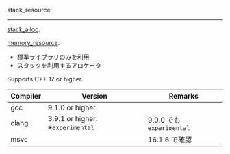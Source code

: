 stack_resource

---------------------

[stack_alloc](https://howardhinnant.github.io/stack_alloc.html).

[memory_resource](https://cpprefjp.github.io/reference/memory_resource/memory_resource.html).



- 標準ライブラリのみを利用
- スタックを利用するアロケータ



Supports C++ 17 or higher.

| Compiler | Version                          | Remarks                  |
| -------- | -------------------------------- | ------------------------ |
| gcc      | 9.1.0 or higher.                 |                          |
| clang    | 3.9.1 or higher. ※`experimental` | 9.0.0 でも`experimental` |
| msvc     |                                  | 16.1.6 で確認            |

